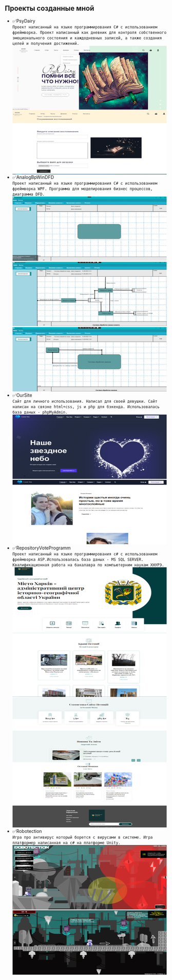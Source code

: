 ## Проекты созданные мной</br>
- :white_check_mark:PsyDairy <br/>
        ```
        Проект написанный на языке программирования C# с использованием фреймворка. Проект написанный как дневник для контроля собственного эмоционального состояния и каждодневных записей, а также создания целей и получения достижений.
        ```
        <br/>
        <img src="https://github.com/DenzzarI/ResumeRepositoryIgoschin/blob/main/img/2.PNG" width="500" height="200" style="float:left">
        <img src="https://github.com/DenzzarI/ResumeRepositoryIgoschin/blob/main/img/3.PNG" width="500" height="200" style="float:right">
- :white_check_mark:AnalogBpWinDFD <br/>
        ```
        Проект написанный на языке программирования C# с использованием фреймворка WPF. Программа для моделирования бизнес процессов, диаграмма DFD.
        ``` 
        <br/>
        <img src="https://github.com/DenzzarI/ResumeRepositoryIgoschin/blob/main/img/9.PNG" width="500" height="200">
        <img src="https://github.com/DenzzarI/ResumeRepositoryIgoschin/blob/main/img/10.png" width="500" height="200">
        <img src="https://github.com/DenzzarI/ResumeRepositoryIgoschin/blob/main/img/11.jpg" width="500" height="200">
- :white_check_mark:OurSite <br/>
        ```
        Сайт для личного использования. Написал для своей девушки. Сайт написан на связке html+css, js и php для бэкенда. Использовалась база даных - phpMyAdmin.
        ```
        <br/>
        <img src="https://github.com/DenzzarI/ResumeRepositoryIgoschin/blob/main/img/7.PNG" width="500" height="200">
        <img src="https://github.com/DenzzarI/ResumeRepositoryIgoschin/blob/main/img/8.PNG" width="500" height="200">
- :white_check_mark:RepositoryVoteProgramm <br/>
        ```
        Проект написанный на языке программирования c# с использованием фреймворка ASP.Использовалась база даных - MS SQL SERVER. Квалификационная работа на бакалавра по компьютерним наукам ХНУРЭ.
        ```
        <br/>
        <img src="https://github.com/DenzzarI/ResumeRepositoryIgoschin/blob/main/img/1.PNG" width="500" height="200">
        <img src="https://github.com/DenzzarI/ResumeRepositoryIgoschin/blob/main/img/4.PNG" width="500" height="200">
        <img src="https://github.com/DenzzarI/ResumeRepositoryIgoschin/blob/main/img/5.PNG" width="500" height="200">
        <img src="https://github.com/DenzzarI/ResumeRepositoryIgoschin/blob/main/img/6.PNG" width="500" height="200">
        <br/>
 - :white_check_mark:Robotection <br/>
        ```
        Игра про антивирус который борется с вирусами в системе. Игра платформер написанная на с# на платформе Unity.
        ```
        <br/>
        <img src="https://github.com/DenzzarI/ResumeRepositoryIgoschin/blob/main/img/11.png" width="500" height="200">
        <img src="https://github.com/DenzzarI/ResumeRepositoryIgoschin/blob/main/img/12.png" width="500" height="200">
